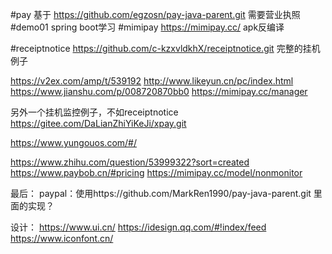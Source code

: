 #pay 基于 https://github.com/egzosn/pay-java-parent.git 需要营业执照
#demo01  spring boot学习
#mimipay  https://mimipay.cc/ apk反编译

#receiptnotice  https://github.com/c-kzxvldkhX/receiptnotice.git  完整的挂机例子



https://v2ex.com/amp/t/539192
http://www.likeyun.cn/pc/index.html
https://www.jianshu.com/p/008720870bb0
https://mimipay.cc/manager

另外一个挂机监控例子，不如receiptnotice
https://gitee.com/DaLianZhiYiKeJi/xpay.git

https://www.yungouos.com/#/

https://www.zhihu.com/question/53999322?sort=created
https://www.paybob.cn/#pricing
https://mimipay.cc/model/nonmonitor

最后：
paypal：使用https://github.com/MarkRen1990/pay-java-parent.git 里面的实现？


设计：
https://www.ui.cn/
https://idesign.qq.com/#!index/feed
https://www.iconfont.cn/